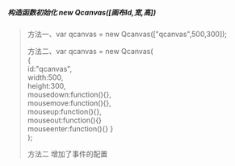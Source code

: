 ##### 构造函数初始化 new Qcanvas\(\[画布Id,宽,高\]\)

> 方法一、var qcanvas = new Qcanvas\(\["qcanvas",500,300\]\);
>
> 方法二、var qcanvas = new Qcanvas\(  
> {  
>      id:"qcanvas",  
>      width:500,  
>      height:300,  
>     mousedown:function\(\){},  
>     mousemove:function\(\){},  
>     mouseup:function\(\){},  
>     mouseout:function\(\){}  
>     mouseenter:function(){}
> }  
> \);
>
> 方法二 增加了事件的配置





